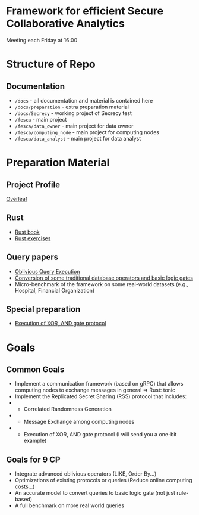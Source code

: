 # Framework for efficient Secure Collaborative Analytics

Meeting each Friday at 16:00


# Structure of Repo


## Documentation
- `/docs` - all documentation and material is contained here
- `/docs/preparation` - extra preparation material
- `/docs/Secrecy` - working project of Secrecy test
- `/fesca` - main project
- `/fesca/data_owner` - main project for data owner
- `/fesca/computing_node` - main project for computing nodes
- `/fesca/data_analyst` - main project for data analyst



# Preparation Material

## Project Profile
[Overleaf](https://sharelatex.tu-darmstadt.de/project/681dcd5358308663611983b5)

## Rust

- [Rust book](https://doc.rust-lang.org/book/)
- [Rust exercises](https://github.com/rust-lang/rustlings)

## Query papers 

- [Oblivious Query Execution](https://github.com/CASP-Systems-BU/Secrecy/tree/main)
- [Conversion of some traditional database operators and basic logic gates](https://www.usenix.org/system/files/nsdi23-liagouris.pdf)
- Micro-benchmark of the framework on some real-world datasets (e.g., Hospital, Financial Organization)

## Special preparation
- [Execution of XOR, AND gate protocol](./docs/)

# Goals

## Common Goals

- Implement a communication framework (based on gRPC) that allows computing nodes to exchange messages in general  => Rust: tonic
- Implement the Replicated Secret Sharing (RSS) protocol that includes:
- - Correlated Randomness Generation
- - Message Exchange among computing nodes
- - Execution of XOR, AND gate protocol  (I will send you a one-bit example)

## Goals for 9 CP 
- Integrate advanced oblivious operators (LIKE, Order By...)
- Optimizations of existing protocols or queries (Reduce online computing costs...)
- An accurate model to convert queries to basic logic gate (not just rule-based)
- A full benchmark on more real world queries
